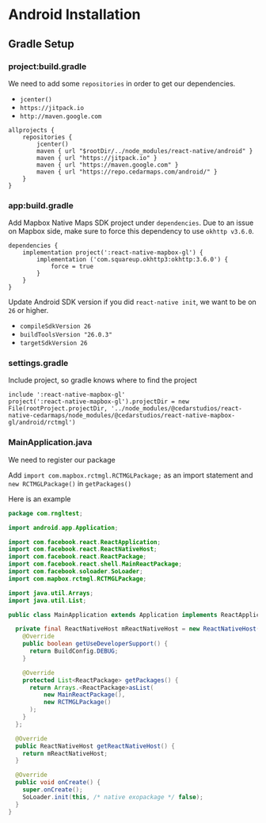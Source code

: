 # Android Installation

## Gradle Setup

### project:build.gradle

We need to add some `repositories` in order to get our dependencies.

* `jcenter()`
* `https://jitpack.io`
* `http://maven.google.com`

```
allprojects {
    repositories {
        jcenter()
        maven { url "$rootDir/../node_modules/react-native/android" }
        maven { url "https://jitpack.io" }
        maven { url "https://maven.google.com" }
        maven { url "https://repo.cedarmaps.com/android/" }
    }
}
```

### app:build.gradle

Add Mapbox Native Maps SDK project under `dependencies`. Due to an issue on Mapbox side, make sure to force this dependency to use ```okhttp v3.6.0```.

```
dependencies {
    implementation project(':react-native-mapbox-gl') {
        implementation ('com.squareup.okhttp3:okhttp:3.6.0') {
            force = true
        }
    }
}
```

Update Android SDK version if you did `react-native init`, we want to be on `26` or higher.
* `compileSdkVersion 26`
* `buildToolsVersion "26.0.3"`
* `targetSdkVersion 26`

### settings.gradle

Include project, so gradle knows where to find the project

```
include ':react-native-mapbox-gl'
project(':react-native-mapbox-gl').projectDir = new File(rootProject.projectDir, '../node_modules/@cedarstudios/react-native-cedarmaps/node_modules/@cedarstudios/react-native-mapbox-gl/android/rctmgl')
```

### MainApplication.java

We need to register our package

Add `import com.mapbox.rctmgl.RCTMGLPackage;` as an import statement and
`new RCTMGLPackage()` in `getPackages()`

Here is an example

```java
package com.rngltest;

import android.app.Application;

import com.facebook.react.ReactApplication;
import com.facebook.react.ReactNativeHost;
import com.facebook.react.ReactPackage;
import com.facebook.react.shell.MainReactPackage;
import com.facebook.soloader.SoLoader;
import com.mapbox.rctmgl.RCTMGLPackage;

import java.util.Arrays;
import java.util.List;

public class MainApplication extends Application implements ReactApplication {

  private final ReactNativeHost mReactNativeHost = new ReactNativeHost(this) {
    @Override
    public boolean getUseDeveloperSupport() {
      return BuildConfig.DEBUG;
    }

    @Override
    protected List<ReactPackage> getPackages() {
      return Arrays.<ReactPackage>asList(
          new MainReactPackage(),
          new RCTMGLPackage()
      );
    }
  };

  @Override
  public ReactNativeHost getReactNativeHost() {
    return mReactNativeHost;
  }

  @Override
  public void onCreate() {
    super.onCreate();
    SoLoader.init(this, /* native exopackage */ false);
  }
}
```

